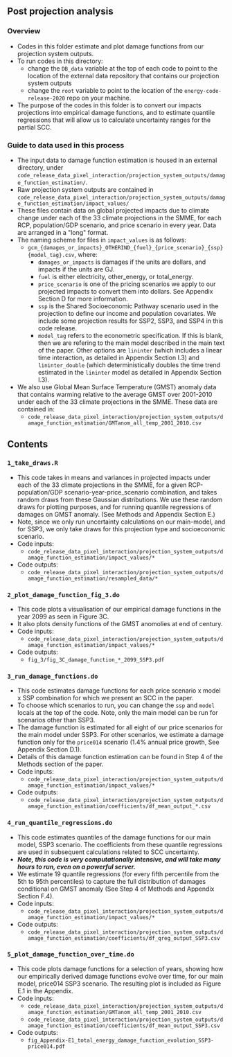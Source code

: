 ## Post projection analysis

### Overview
- Codes in this folder estimate and plot damage functions from our projection system outputs. 
- To run codes in this directory:
  - change the `DB_data` variable at the top of each code to point to the location of the external data repository that contains our projection system outputs
  - change the `root` variable to point to the location of the `energy-code-release-2020` repo on your machine.  
- The purpose of the codes in this folder is to convert our impacts projections into empirical damage functions, and to estimate quantile regressions that will allow us to calculate uncertainty ranges for the partial SCC.

### Guide to data used in this process
- The input data to damage function estimation is housed in an external directory, under `code_release_data_pixel_interaction/projection_system_outputs/damage_function_estimation/`. 
- Raw projection system outputs are contained in `code_release_data_pixel_interaction/projection_system_outputs/damage_function_estimation/impact_values/`
- These files contain data on global projected impacts due to climate change under each of the 33 climate projections in the SMME, for each RCP, population/GDP scenario, and price scenario in every year. Data are arranged in a "long" format.
- The naming scheme for files in `impact_values` is as follows: 
  - `gcm_{damages_or_impacts}_OTHERIND_{fuel}_{price_scenario}_{ssp}{model_tag}.csv`, where: 
    - `damages_or_impacts` is damages if the units are dollars, and impacts if the units are GJ.
    - `fuel` is either electricity, other_energy, or total_energy.
    - `price_scenario` is one of the pricing scenarios we apply to our projected impacts to convert them into dollars. See Appendix Section D for more information. 
    - `ssp` is the Shared Socioeconomic Pathway scenario used in the projection to define our income and population covariates. We include some projection results for SSP2, SSP3, and SSP4 in this code release. 
    - `model_tag` refers to the econometric specification. If this is blank, then we are refering to the main model described in the main text of the paper. Other options are `lininter` (which includes a linear time interaction, as detailed in Appendix Section I.3) and `lininter_double` (which deterministically doubles the time trend estimated in the `lininter` model as detailed in Appendix Section I.3).
- We also use Global Mean Surface Temperature (GMST) anomaly data that contains warming relative to the average GMST over 2001-2010 under each of the 33 climate projections in the SMME. These data are contained in: 
  - `code_release_data_pixel_interaction/projection_system_outputs/damage_function_estimation/GMTanom_all_temp_2001_2010.csv`

## Contents

### `1_take_draws.R`
- This code takes in means and variances in projected impacts under each of the 33 climate projections in the SMME, for a given RCP-population/GDP scenario-year-price_scenario combination, and takes random draws from these Gaussian distributions. We use these random draws for plotting purposes, and for running quantile regressions of damages on GMST anomaly. (See Methods and Appendix Section E.) 
- Note, since we only run uncertainty calculations on our main-model, and for SSP3, we only take draws for this projection type and socioeconomic scenario. 
- Code inputs:
  - `code_release_data_pixel_interaction/projection_system_outputs/damage_function_estimation/impact_values/*`
- Code outputs:
  - `code_release_data_pixel_interaction/projection_system_outputs/damage_function_estimation/resampled_data/*`

### `2_plot_damage_function_fig_3.do`
- This code plots a visualisation of our empirical damage functions in the year 2099 as seen in Figure 3C.
- It also plots density functions of the GMST anomolies at end of century.
- Code inputs:
  - `code_release_data_pixel_interaction/projection_system_outputs/damage_function_estimation/impact_values/*`
- Code outputs:
  - `fig_3/fig_3C_damage_function_*_2099_SSP3.pdf`
 
### `3_run_damage_functions.do`
- This code estimates damage functions for each price scenario x model x SSP combination for which we present an SCC in the paper. 
- To choose which scenarios to run, you can change the `ssp` and `model` locals at the top of the code. Note, only the main model can be run for scenarios other than SSP3.
- The damage function is estimated for all eight of our price scenarios for the main model under SSP3. For other scenarios, we estimate a damage function only for the `price014` scenario (1.4% annual price growth, See Appendix Section D.1).
- Details of this damage function estimation can be found in Step 4 of the Methods section of the paper. 
- Code inputs:
  - `code_release_data_pixel_interaction/projection_system_outputs/damage_function_estimation/impact_values/*`
- Code outputs:
  -  `code_release_data_pixel_interaction/projection_system_outputs/damage_function_estimation/coefficients/df_mean_output_*.csv`

### `4_run_quantile_regressions.do`
- This code estimates quantiles of the damage functions for our main model, SSP3 scenario. The coefficients from these quantile regressions are used in subsequent calculations related to SCC uncertainty.
- ***Note, this code is very computationally intensive, and will take many hours to run, even on a powerful server.***
- We estimate 19 quantile regressions (for every fifth percentile from the 5th to 95th percentiles) to capture the full distribution of damages conditional on GMST anomaly (See Step 4 of Methods and Appendix Section F.4).
- Code inputs:
  - `code_release_data_pixel_interaction/projection_system_outputs/damage_function_estimation/impact_values/*`
- Code outputs:
  -  `code_release_data_pixel_interaction/projection_system_outputs/damage_function_estimation/coefficients/df_qreg_output_SSP3.csv`

### `5_plot_damage_function_over_time.do`
- This code plots damage functions for a selection of years, showing how our empirically derived damage functions evolve over time, for our main model, price014 SSP3 scenario. The resulting plot is included as Figure E.1 in the Appendix.
- Code inputs:
  - `code_release_data_pixel_interaction/projection_system_outputs/damage_function_estimation/GMTanom_all_temp_2001_2010.csv`
  - `code_release_data_pixel_interaction/projection_system_outputs/damage_function_estimation/coefficients/df_mean_output_SSP3.csv`
- Code outputs:
  - `fig_Appendix-E1_total_energy_damage_function_evolution_SSP3-price014.pdf`






